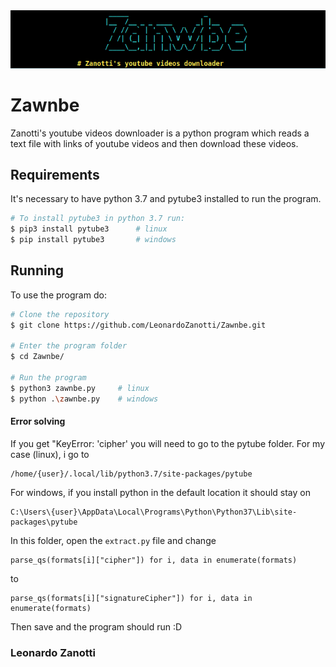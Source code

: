 <img src="./img/zawnbe.png" alt="Zawnbe.png"/>

# Zawnbe
Zanotti's youtube videos downloader is a python program which reads a text file with links of youtube videos and then download these videos.

## Requirements
It's necessary to have python 3.7 and pytube3 installed to run the program.
```bash
# To install pytube3 in python 3.7 run:
$ pip3 install pytube3      # linux
$ pip install pytube3       # windows
```

## Running
To use the program do:
```bash
# Clone the repository
$ git clone https://github.com/LeonardoZanotti/Zawnbe.git

# Enter the program folder
$ cd Zawnbe/

# Run the program
$ python3 zawnbe.py     # linux
$ python .\zawnbe.py    # windows
```

#### Error solving
If you get "KeyError: 'cipher' you will need to go to the pytube folder.
For my case (linux), i go to

    /home/{user}/.local/lib/python3.7/site-packages/pytube

For windows, if you install python in the default location it should stay on

	C:\Users\{user}\AppData\Local\Programs\Python\Python37\Lib\site-packages\pytube


In this folder, open the `extract.py` file and change 

    parse_qs(formats[i]["cipher"]) for i, data in enumerate(formats)

to

    parse_qs(formats[i]["signatureCipher"]) for i, data in enumerate(formats)

Then save and the program should run :D

### Leonardo Zanotti